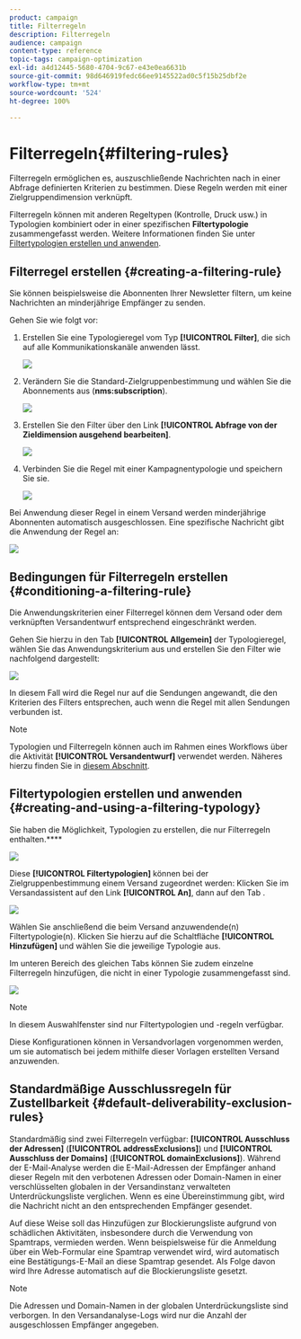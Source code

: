 ```yaml
---
product: campaign
title: Filterregeln
description: Filterregeln
audience: campaign
content-type: reference
topic-tags: campaign-optimization
exl-id: a4d12445-5680-4704-9c67-e43e0ea6631b
source-git-commit: 98d646919fedc66ee9145522ad0c5f15b25dbf2e
workflow-type: tm+mt
source-wordcount: '524'
ht-degree: 100%

---
```


# Filterregeln{#filtering-rules}

Filterregeln ermöglichen es, auszuschließende Nachrichten nach in einer Abfrage definierten Kriterien zu bestimmen. Diese Regeln werden mit einer Zielgruppendimension verknüpft.

Filterregeln können mit anderen Regeltypen (Kontrolle, Druck usw.) in Typologien kombiniert oder in einer spezifischen **Filtertypologie** zusammengefasst werden. Weitere Informationen finden Sie unter [Filtertypologien erstellen und anwenden](#creating-and-using-a-filtering-typology).

## Filterregel erstellen     {#creating-a-filtering-rule}

Sie können beispielsweise die Abonnenten Ihrer Newsletter filtern, um keine Nachrichten an minderjährige Empfänger zu senden.

Gehen Sie wie folgt vor:

1. Erstellen Sie eine Typologieregel vom Typ **[!UICONTROL Filter]**, die sich auf alle Kommunikationskanäle anwenden lässt.

   ![](assets/campaign_opt_create_filter_01.png)

1. Verändern Sie die Standard-Zielgruppenbestimmung und wählen Sie die Abonnements aus (**nms:subscription**).

   ![](assets/campaign_opt_create_filter_02.png)

1. Erstellen Sie den Filter über den Link **[!UICONTROL Abfrage von der Zieldimension ausgehend bearbeiten]**.

   ![](assets/campaign_opt_create_filter_03.png)

1. Verbinden Sie die Regel mit einer Kampagnentypologie und speichern Sie sie.

   ![](assets/campaign_opt_create_filter_04.png)

Bei Anwendung dieser Regel in einem Versand werden minderjährige Abonnenten automatisch ausgeschlossen. Eine spezifische Nachricht gibt die Anwendung der Regel an:

![](assets/campaign_opt_create_filter_05.png)

## Bedingungen für Filterregeln erstellen {#conditioning-a-filtering-rule}

Die Anwendungskriterien einer Filterregel können dem Versand oder dem verknüpften Versandentwurf entsprechend eingeschränkt werden.

Gehen Sie hierzu in den Tab **[!UICONTROL Allgemein]** der Typologieregel, wählen Sie das Anwendungskriterium aus und erstellen Sie den Filter wie nachfolgend dargestellt:

![](assets/campaign_opt_create_filter_06.png)

In diesem Fall wird die Regel nur auf die Sendungen angewandt, die den Kriterien des Filters entsprechen, auch wenn die Regel mit allen Sendungen verbunden ist.

>[!NOTE]
>
>Typologien und Filterregeln können auch im Rahmen eines Workflows über die Aktivität **[!UICONTROL Versandentwurf]** verwendet werden. Näheres hierzu finden Sie in [diesem Abschnitt](../../workflow/using/delivery-outline.md).

## Filtertypologien erstellen und anwenden {#creating-and-using-a-filtering-typology}

Sie haben die Möglichkeit, Typologien zu erstellen, die nur Filterregeln enthalten.****

![](assets/campaign_opt_create_typo_filtering.png)

Diese **[!UICONTROL Filtertypologien]** können bei der Zielgruppenbestimmung einem Versand zugeordnet werden: Klicken Sie im Versandassistent auf den Link **[!UICONTROL An]**, dann auf den Tab .

![](assets/campaign_opt_apply_typo_filtering.png)

Wählen Sie anschließend die beim Versand anzuwendende(n) Filtertypologie(n). Klicken Sie hierzu auf die Schaltfläche **[!UICONTROL Hinzufügen]** und wählen Sie die jeweilige Typologie aus.

Im unteren Bereich des gleichen Tabs können Sie zudem einzelne Filterregeln hinzufügen, die nicht in einer Typologie zusammengefasst sind.

![](assets/campaign_opt_select_typo_filtering.png)

>[!NOTE]
>
>In diesem Auswahlfenster sind nur Filtertypologien und -regeln verfügbar.
>
>Diese Konfigurationen können in Versandvorlagen vorgenommen werden, um sie automatisch bei jedem mithilfe dieser Vorlagen erstellten Versand anzuwenden.


## Standardmäßige Ausschlussregeln für Zustellbarkeit      {#default-deliverability-exclusion-rules}

Standardmäßig sind zwei Filterregeln verfügbar: **[!UICONTROL Ausschluss der Adressen]** (**[!UICONTROL addressExclusions]**) und **[!UICONTROL Ausschluss der Domains]** (**[!UICONTROL domainExclusions]**). Während der E-Mail-Analyse werden die E-Mail-Adressen der Empfänger anhand dieser Regeln mit den verbotenen Adressen oder Domain-Namen in einer verschlüsselten globalen in der Versandinstanz verwalteten Unterdrückungsliste verglichen. Wenn es eine Übereinstimmung gibt, wird die Nachricht nicht an den entsprechenden Empfänger gesendet.

Auf diese Weise soll das Hinzufügen zur Blockierungsliste aufgrund von schädlichen Aktivitäten, insbesondere durch die Verwendung von Spamtraps, vermieden werden. Wenn beispielsweise für die Anmeldung über ein Web-Formular eine Spamtrap verwendet wird, wird automatisch eine Bestätigungs-E-Mail an diese Spamtrap gesendet. Als Folge davon wird Ihre Adresse automatisch auf die Blockierungsliste gesetzt.

>[!NOTE]
>
>Die Adressen und Domain-Namen in der globalen Unterdrückungsliste sind verborgen. In den Versandanalyse-Logs wird nur die Anzahl der ausgeschlossen Empfänger angegeben.
